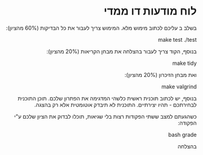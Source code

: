 <div dir="rtl" lang="he">

# לוח מודעות דו ממדי
בשלב ב עליכם לכתוב מימוש מלא. המימוש צריך לעבור את כל הבדיקות (60% מהציון):


make test
./test

בנוסף, הקוד צריך לעבור בהצלחה את מבחן הקריאות (20% מהציון):


make tidy

ואת מבחן הזיכרון (20% מהציון):


make valgrind

בנוסף, יש לכתוב תוכנית ראשית כלשהי המדגימה את הפתרון שלכם. תוכן התוכנית לבחירתכם - תהיו יצירתיים. התוכנית לא תיבדק אוטומטית אלא רק בהצגה.

כשהגעתם למצב ששתי הפקודות רצות בלי שגיאות, תוכלו לבדוק את הציון שלכם ע"י הפקודה:

bash grade

בהצלחה
</div>
